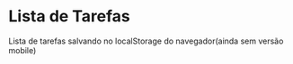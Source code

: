# Lista de Tarefas
 Lista de tarefas salvando no localStorage do navegador(ainda sem versão mobile)
 
